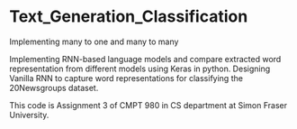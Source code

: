 # Text_Generation_Classification
Implementing many to one and many to many

Implementing RNN-based language models and compare extracted word representation from different models using Keras in python. Designing Vanilla RNN to capture word representations for classifying the 20Newsgroups dataset.

This code is Assignment 3 of CMPT 980 in CS department at Simon Fraser University.

